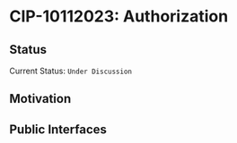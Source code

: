 # CIP-10112023: Authorization

## Status

Current Status: `Under Discussion`

## **Motivation**

## **Public Interfaces**